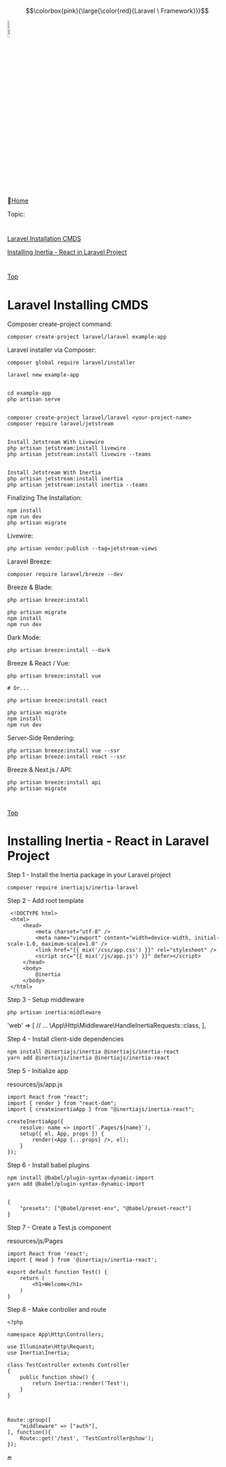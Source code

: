 $$\colorbox{pink}{\large{\color{red}{Laravel \ Framework}}}$$

<img src="https://laravel.com/img/logomark.min.svg" alt="Loading image....." width="10%">

:link:[Home](all-file-links.md)     


<a name="top"></a>
Topic: 
#
 [Laravel Installation CMDS](#laravel-installation-cmds) 
 
 [Installing Inertia - React in Laravel Project](#laravel-intertial-react) 
 
  
#  

[Top](#top)
<a name="laravel-installation-cmds"></a>
# Laravel Installing CMDS


Composer create-project command:


    composer create-project laravel/laravel example-app


Laravel installer via Composer:

    composer global require laravel/installer

    laravel new example-app


    cd example-app
    php artisan serve


    composer create-project laravel/laravel <your-project-name>
    composer require laravel/jetstream


    Install Jetstream With Livewire
    php artisan jetstream:install livewire
    php artisan jetstream:install livewire --teams


    Install Jetstream With Inertia
    php artisan jetstream:install inertia
    php artisan jetstream:install inertia --teams


 Finalizing The Installation: 
 
    npm install
    npm run dev
    php artisan migrate


Livewire:

    php artisan vendor:publish --tag=jetstream-views




Laravel Breeze: 

    composer require laravel/breeze --dev

Breeze & Blade:

    php artisan breeze:install

    php artisan migrate
    npm install
    npm run dev

Dark Mode: 

    php artisan breeze:install --dark
 
 
Breeze & React / Vue:

    php artisan breeze:install vue

    # Or...

    php artisan breeze:install react

    php artisan migrate
    npm install
    npm run dev
 
 
 
 Server-Side Rendering:
 
    php artisan breeze:install vue --ssr
    php artisan breeze:install react --ssr
    
    
Breeze & Next.js / API:

    php artisan breeze:install api
    php artisan migrate

 
#

[Top](#top)
<a name="laravel-intertial-react"></a>
# Installing Inertia - React in Laravel Project


Step 1 - Install the Inertia package in your Laravel project

    composer require inertiajs/inertia-laravel


Step 2 - Add root template


     <!DOCTYPE html>
     <html>
         <head>
             <meta charset="utf-8" />
             <meta name="viewport" content="width=device-width, initial-scale-1.0, maximum-scale=1.0" />
             <link href="{{ mix('/css/app.css') }}" rel="stylesheet" />
             <script src="{{ mix('/js/app.js') }}" defer></script>
         </head>
         <body>
             @inertia
         </body>
     </html>



Step 3 - Setup middleware

    php artisan inertia:middleware
    
    
'web' => [
    // ...
    \App\Http\Middleware\HandleInertiaRequests::class,
],  



Step 4 - Install client-side dependencies


    npm install @inertiajs/inertia @inertiajs/inertia-react 
    yarn add @inertiajs/inertia @inertiajs/inertia-react


Step 5 - Initialize app

resources/js/app.js


    import React from "react";
    import { render } from "react-dom";
    import { createinertiaApp } from "@inertiajs/inertia-react";

    createInertiaApp({
        resolve: name => import(`.Pages/${name}`),
        setup({ el, App, props }) {
            render(<App {...props} />, el);
        }
    });


Step 6 - Install babel plugins


    npm install @babel/plugin-syntax-dynamic-import
    yarn add @babel/plugin-syntax-dynamic-import


    {
        "presets": ["@babel/preset-env", "@babel/preset-react"]
    } 


Step 7 - Create a Test.js component


resources/js/Pages

    import React from 'react';
    import { Head } from '@inertiajs/inertia-react';

    export default function Test() {
        return (
            <h1>Welcome</h1>
        )
    } 


Step 8 - Make controller and route

    <?php 

    namespace App\Http\Controllers;

    use Illuminate\Http\Request;
    use Inertia\Inertia; 

    class TestController extends Controller 
    {
        public function show() {
            return Inertia::render('Test');
        }
    }



    Route::group([
        "middleware" => ["auth"],
    ], function(){
        Route::get('/test', 'TestController@show');
    });



:end:
